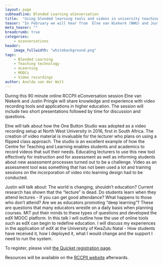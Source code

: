 ```yaml
---
layout: page
subheadline: Blended Learning eConversation
title:  "Using blended learning tools and videos in university teaching"
teaser: "In February we will hear from  Elne van Niekerk (NWU) and Justin Pringle (UKZN) about blended learning tools and technologies they use or support in the tertiary teaching landscape."
meta_teaser: ""
breadcrumb: true
categories:
    - econversations
header:
    image_fullwidth: "whitebackground.png"
tags:
    - Blended Learning
    - Teaching technology
    - eLearning
    - MOOCs
    - Video recordings
author: Anelda van der Walt
---
```

During this 90 minute online RCCPII eConversation session Elne van Niekerk and Justin Pringle will share knowledge and experience with video recording tools and applications in higher education. The session will include two short presentations followed by time for discussion and questions.

Elne will talk about how the One Button Studio was adopted as a video recording setup at North West University in 2016, first in South Africa. The creation of video material is invaluable for the lecturer who plans on using a flipped class approach. The studio is an excellent example of how the Centre for Teaching and Learning enables students and academics to record videos that suit their needs. Educating lecturers to use this new tool effectively for instruction and for assessment as well as informing students about new assessment processes turned out to be a challenge. Video as an assessment tool was something that has not been used a lot and training sessions on the incorporation of video into learning design had to be conducted.

Justin will talk about: The world is changing, shouldn’t education? Current research has shown that the “lecture” is dead. Do students learn when they attend lectures - If you can get good attendance? What happens to those who don’t attend? Are we as educators promoting “deep learning”? These are questions that many educators wrestle on a daily basis when planning courses. MIT put their minds to these types of questions and developed the edX MOOC platform. In this talk I will outline how the use of online tools such as edX can begin to redefine education. I will discuss my experiences in the application of edX at the University of KwaZulu Natal - How students have received it, how I deployed it, what I would change and the support I need to run the system.

To register, please visit [the Quicket registration page](https://www.quicket.co.za/events/66761-rccp-ii-econversation-series-5-using-blended-learning-tools-and-videos-in-unive/).

Resources will be available on the [RCCPII website](https://tenet-rccpii.github.io/rccpii-2018/econversations/general/) afterwards.
